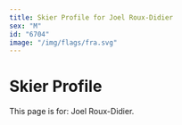 ```yaml
---
title: Skier Profile for Joel Roux-Didier
sex: "M"
id: "6704"
image: "/img/flags/fra.svg" 
---
```


# Skier Profile

This page is for: Joel Roux-Didier.
    